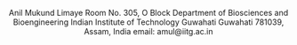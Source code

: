 <p align="center">
Anil Mukund Limaye  
  Room No. 305, O Block  
  Department of Biosciences and Bioengineering  
  Indian Institute of Technology Guwahati  
  Guwahati 781039, Assam, India  
  email: amul@iitg.ac.in





</p>

